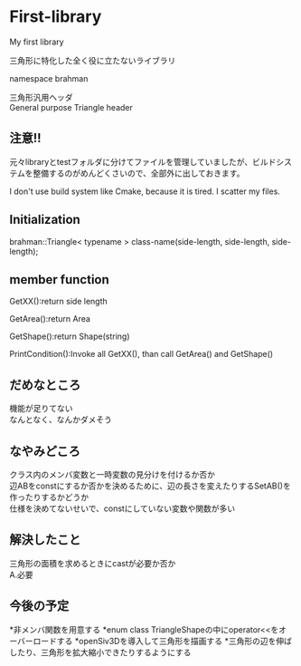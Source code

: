 # First-library
My first library

三角形に特化した全く役に立たないライブラリ

namespace brahman<br>

三角形汎用ヘッダ<br>
General purpose Triangle header<br>

## 注意!!
元々libraryとtestフォルダに分けてファイルを管理していましたが、ビルドシステムを整備するのがめんどくさいので、全部外に出しておきます。

I don't use build system like Cmake, because it is tired.
I scatter my files.

## Initialization
brahman::Triangle< typename > class-name(side-length, side-length, side-length);<br>

## member function
GetXX():return side length<br>

GetArea():return Area<br>

GetShape():return Shape(string)<br>

PrintCondition():Invoke all GetXX(), than call GetArea() and GetShape()<br>

## だめなところ
機能が足りてない<br>
なんとなく、なんかダメそう<br>

## なやみどころ
クラス内のメンバ変数と一時変数の見分けを付けるか否か<br>
辺ABをconstにするか否かを決めるために、辺の長さを変えたりするSetAB()を作ったりするかどうか<br>
仕様を決めてないせいで、constにしていない変数や関数が多い<br>

## 解決したこと
三角形の面積を求めるときにcastが必要か否か<br>
A.必要

## 今後の予定
*非メンバ関数を用意する
*enum class TriangleShapeの中にoperator<<をオーバーロードする
*openSiv3Dを導入して三角形を描画する
*三角形の辺を伸ばしたり、三角形を拡大縮小できたりするようにする